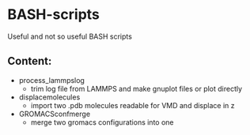 # BASH-scripts
Useful and not so useful BASH scripts

## Content:

* process_lammpslog
	* trim log file from LAMMPS and make gnuplot files or plot directly
* displacemolecules
	* import two .pdb molecules readable for VMD and displace in z
* GROMACSconfmerge
	* merge two gromacs configurations into one



